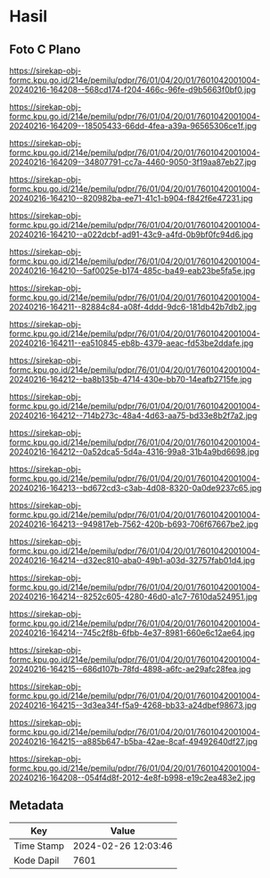 # Hasil

## Foto C Plano

https://sirekap-obj-formc.kpu.go.id/214e/pemilu/pdpr/76/01/04/20/01/7601042001004-20240216-164208--568cd174-f204-466c-96fe-d9b5663f0bf0.jpg

https://sirekap-obj-formc.kpu.go.id/214e/pemilu/pdpr/76/01/04/20/01/7601042001004-20240216-164209--18505433-66dd-4fea-a39a-96565306ce1f.jpg

https://sirekap-obj-formc.kpu.go.id/214e/pemilu/pdpr/76/01/04/20/01/7601042001004-20240216-164209--34807791-cc7a-4460-9050-3f19aa87eb27.jpg

https://sirekap-obj-formc.kpu.go.id/214e/pemilu/pdpr/76/01/04/20/01/7601042001004-20240216-164210--820982ba-ee71-41c1-b904-f842f6e47231.jpg

https://sirekap-obj-formc.kpu.go.id/214e/pemilu/pdpr/76/01/04/20/01/7601042001004-20240216-164210--a022dcbf-ad91-43c9-a4fd-0b9bf0fc94d6.jpg

https://sirekap-obj-formc.kpu.go.id/214e/pemilu/pdpr/76/01/04/20/01/7601042001004-20240216-164210--5af0025e-b174-485c-ba49-eab23be5fa5e.jpg

https://sirekap-obj-formc.kpu.go.id/214e/pemilu/pdpr/76/01/04/20/01/7601042001004-20240216-164211--82884c84-a08f-4ddd-9dc6-181db42b7db2.jpg

https://sirekap-obj-formc.kpu.go.id/214e/pemilu/pdpr/76/01/04/20/01/7601042001004-20240216-164211--ea510845-eb8b-4379-aeac-fd53be2ddafe.jpg

https://sirekap-obj-formc.kpu.go.id/214e/pemilu/pdpr/76/01/04/20/01/7601042001004-20240216-164212--ba8b135b-4714-430e-bb70-14eafb2715fe.jpg

https://sirekap-obj-formc.kpu.go.id/214e/pemilu/pdpr/76/01/04/20/01/7601042001004-20240216-164212--714b273c-48a4-4d63-aa75-bd33e8b2f7a2.jpg

https://sirekap-obj-formc.kpu.go.id/214e/pemilu/pdpr/76/01/04/20/01/7601042001004-20240216-164212--0a52dca5-5d4a-4316-99a8-31b4a9bd6698.jpg

https://sirekap-obj-formc.kpu.go.id/214e/pemilu/pdpr/76/01/04/20/01/7601042001004-20240216-164213--bd672cd3-c3ab-4d08-8320-0a0de9237c65.jpg

https://sirekap-obj-formc.kpu.go.id/214e/pemilu/pdpr/76/01/04/20/01/7601042001004-20240216-164213--949817eb-7562-420b-b693-706f67667be2.jpg

https://sirekap-obj-formc.kpu.go.id/214e/pemilu/pdpr/76/01/04/20/01/7601042001004-20240216-164214--d32ec810-aba0-49b1-a03d-32757fab01d4.jpg

https://sirekap-obj-formc.kpu.go.id/214e/pemilu/pdpr/76/01/04/20/01/7601042001004-20240216-164214--8252c605-4280-46d0-a1c7-7610da524951.jpg

https://sirekap-obj-formc.kpu.go.id/214e/pemilu/pdpr/76/01/04/20/01/7601042001004-20240216-164214--745c2f8b-6fbb-4e37-8981-660e6c12ae64.jpg

https://sirekap-obj-formc.kpu.go.id/214e/pemilu/pdpr/76/01/04/20/01/7601042001004-20240216-164215--686d107b-78fd-4898-a6fc-ae29afc28fea.jpg

https://sirekap-obj-formc.kpu.go.id/214e/pemilu/pdpr/76/01/04/20/01/7601042001004-20240216-164215--3d3ea34f-f5a9-4268-bb33-a24dbef98673.jpg

https://sirekap-obj-formc.kpu.go.id/214e/pemilu/pdpr/76/01/04/20/01/7601042001004-20240216-164215--a885b647-b5ba-42ae-8caf-49492640df27.jpg

https://sirekap-obj-formc.kpu.go.id/214e/pemilu/pdpr/76/01/04/20/01/7601042001004-20240216-164208--054f4d8f-2012-4e8f-b998-e19c2ea483e2.jpg


## Metadata

| Key        | Value               |
| ---------- | ------------------- |
| Time Stamp | 2024-02-26 12:03:46 |
| Kode Dapil | 7601                |




